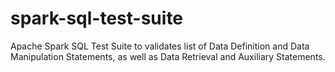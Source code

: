 # spark-sql-test-suite
Apache Spark SQL Test Suite to validates list of Data Definition and Data Manipulation Statements, as well as Data Retrieval and Auxiliary Statements.
